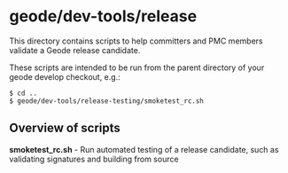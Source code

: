 # geode/dev-tools/release
This directory contains scripts to help committers and PMC members validate a Geode
release candidate.

These scripts are intended to be run from the parent directory of your geode develop checkout, e.g.:

    $ cd ..
    $ geode/dev-tools/release-testing/smoketest_rc.sh

## Overview of scripts

**smoketest\_rc.sh** - Run automated testing of a release candidate, such as validating signatures and building from source
